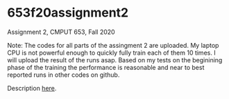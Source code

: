 # 653f20assignment2
Assignment 2, CMPUT 653, Fall 2020

Note:
The codes for all parts of the assingment 2 are uploaded. My laptop CPU is not powerful enough to quickly fully train each of them 10 times.
I will upload the result of the runs asap. Based on my tests on the beginining phase of the training the performance is reasonable and near to best reported runs in other codes on github.

Description [here](https://docs.google.com/document/d/1w5Et7y6mQdek9Seu4hP1hG2Btxs3YkDbwJsIv7iTWn8/edit?usp=sharing).
